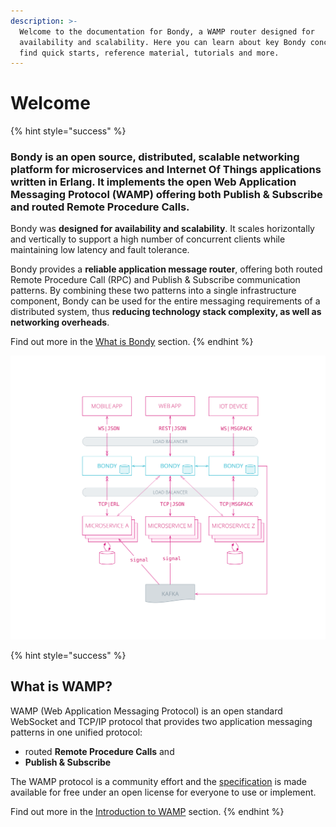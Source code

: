 ```yaml
---
description: >-
  Welcome to the documentation for Bondy, a WAMP router designed for
  availability and scalability. Here you can learn about key Bondy concepts,
  find quick starts, reference material, tutorials and more.
---
```


# Welcome

{% hint style="success" %}
### Bondy is an open source, distributed, scalable networking platform for microservices and Internet Of Things applications written in Erlang. It implements the open Web Application Messaging Protocol \(WAMP\) offering both Publish & Subscribe and routed Remote Procedure Calls.

Bondy was **designed for availability and scalability**. It scales horizontally and vertically to support a high number of concurrent clients while maintaining low latency and fault tolerance. 

Bondy provides a **reliable application message router**, offering both routed Remote Procedure Call \(RPC\) and Publish & Subscribe communication patterns. By combining these two patterns into a single infrastructure component, Bondy can be used for the entire messaging requirements of a distributed system, thus **reducing technology stack complexity, as well as networking overheads**.

Find out more in the [What is Bondy](overview/what-is-bondy.md) section.
{% endhint %}

![Example Bondy application](.gitbook/assets/bondy_solution_1%20%281%29.svg)



{% hint style="success" %}
## **What is WAMP?**

WAMP \(Web Application Messaging Protocol\) is an open standard WebSocket and TCP/IP protocol that provides two application messaging patterns in one unified protocol: 

* routed **Remote Procedure Calls** and
* **Publish & Subscribe**

The WAMP protocol is a community effort and the [specification](https://wamp-proto.org) is made available for free under an open license for everyone to use or implement.

Find out more in the [Introduction to WAMP](using/introduction_to_wamp/) section.
{% endhint %}

